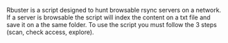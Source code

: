 Rbuster is a script designed to hunt browsable rsync servers on a network. 
If a server is browsable the script will index the content on a txt file and save it on a the same folder. 
To use the script you must follow the 3 steps (scan, check access, explore).


